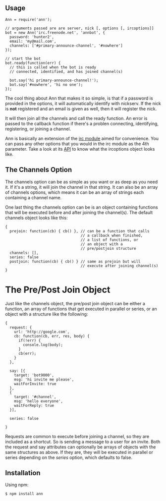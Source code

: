 Usage
------------------

    Ann = require('ann');

    // arguments passed are are server, nick [, options [, ircoptions]]
    bot = new Ann('irc.freenode.net', 'annbot', {
      password: 'hunter2',
      email: 'my@mail.com',
      channels: ['#primary-announce-channel', '#nowhere']
    });

    // start the bot
    bot.ready(function(err) {
      // this is called when the bot is ready
      // connected, identified, and has joined channel(s)

      bot.say('hi primary-announce-channel!');
      bot.say('#nowhere', 'hi no one');
    });

The cool thing about Ann that makes it so simple, is that if a password is provided in the options, it will automatically identify with nickserv. If the nick is **not** registered and an email is given as well, then it will register the nick.

It will then join all the channels and call the ready function. An error is passed to the callback function if there's a problen connecting, identifying, registering, or joining a channel.

Ann is basically an extension of the [irc module](https://github.com/martynsmith/node-irc) aimed for convenience. You can pass any other options that you would in the irc module as the 4th parameter. Take a look at its [API](https://github.com/martynsmith/node-irc/blob/master/API.md) to know what the ircoptions object looks like.


The Channels Option
-------------------
The channels option can be as simple as you want or as deep as you need it. If it's a string, it will join the channel in that string. It can also be an array of channels options, which means it can be an array of strings each containing a channel name.

One last thing the channels option can be is an object containing functions that will be executed before and after joining the channel(s). The default channels object looks like this:

    {
      prejoin: function(cb) { cb() }, // can be a function that calls
                                      // a callback when finished,
                                      // a list of functions, or
                                      // an object with a
                                      // pre/postjoin structure
      channels: [],
      series: false
      postjoin: function(cb) { cb() } // same as prejoin but will
                                      // execute after joining channel(s)
    }

# The Pre/Post Join Object

Just like the channels object, the pre/post join object can be either a function, an array of functions that get executed in parallel or series, or an object with a structure like the following:

    {
      request: {
        url: 'http://google.com',
        cb: function(cb, err, res, body) {
          if(!err) {
            console.log(body);
          }
          cb(err);
        }
      },

      say: [{
        target: 'bot9000',
        msg: 'hi invite me please',
        waitForInvite: true
      },
      {
        target: '#channel',
        msg: 'hello everyone',
        waitForReply: true
      }],

      series: false
                                       
    }

Requests are common to execute before joining a channel, so they are included as a shortcut. So is sending a message to a user for an invite. Both the request and say attributes can optionally be arrays of objects with the same structures as above. If they are, they will be executed in parallel or series depending on the *series* option, which defaults to false.


Installation
------------
Using npm:

    $ npm install ann

